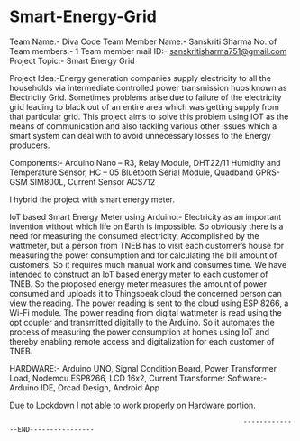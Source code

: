 # Smart-Energy-Grid
Team Name:- Diva Code
Team Member Name:- Sanskriti Sharma
No. of Team members:- 1
Team member mail ID:- sanskritisharma751@gmail.com
Project Topic:- Smart Energy Grid

Project Idea:-Energy generation companies supply electricity to all the households via intermediate controlled power transmission hubs known as Electricity Grid. Sometimes problems arise due to failure of the electricity grid leading to black out of an entire area which was getting supply from that particular grid. This project aims to solve this problem using IOT as the means of communication and also tackling various other issues which a smart system can deal with to avoid unnecessary losses to the Energy producers.

Components:- Arduino Nano – R3, Relay Module, DHT22/11 Humidity and Temperature Sensor, HC – 05 Bluetooth Serial Module, Quadband GPRS-GSM SIM800L, Current Sensor ACS712

I hybrid the project with smart energy meter.

IoT based Smart  Energy Meter using Arduino:-
 Electricity as an important invention without which life on Earth is impossible. So obviously there is a need for measuring the consumed electricity.  Accomplished by the wattmeter, but a person from TNEB has to visit each customer’s house for measuring the power consumption and for calculating the bill amount of customers. So it requires much manual work and consumes time. We have intended to construct an IoT based energy meter to each customer of TNEB. So the proposed energy meter measures the amount of power consumed and uploads it to Thingspeak cloud the concerned person can view the reading. The power reading is sent to the cloud using ESP 8266, a Wi-Fi module. The power reading from digital wattmeter is read using the opt coupler and transmitted digitally to the Arduino. So it automates the process of measuring the power consumption at homes using IoT and thereby enabling remote access and digitalization for each customer of TNEB.

HARDWARE:- Arduino UNO, Signal Condition Board, Power Transformer, Load, Nodemcu ESP8266, LCD 16x2, Current Transformer
Software:- Arduino IDE, Orcad Design, Android App

Due to Lockdown I not able to work properly on Hardware portion.
                                                 
                                                 
                                                 
                                                 
                                                              --------------END----------------










